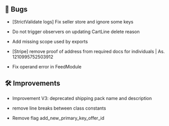 ## 🐛 Bugs

- [StrictValidate logs] Fix seller store and ignore some keys

- Do not trigger observers on updating CartLine delete reason

- Add missing scope used by exports

- [Stripe] remove proof of address from required docs for individuals | As. 1210995752503912

- Fix operand error in FeedModule


## 🛠️ Improvements

- Improvement V3: deprecated shipping pack name and description

- remove line breaks between class constants

- Remove flag add_new_primary_key_offer_id